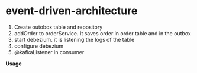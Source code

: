 # event-driven-architecture

1. Create outobox table and repository
2. addOrder to orderService. It saves order in order table and in the outbox
3. start debezium. it is listening the logs of the table
4. configure debezium
5. @kafkaListener in consumer

**Usage**


